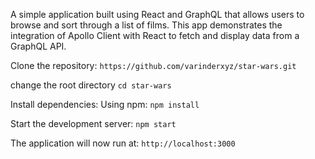 
A simple application built using React and GraphQL that allows users to browse and sort through a list of films. This app demonstrates the integration of Apollo Client with React to fetch and display data from a GraphQL API.

Clone the repository:
```https://github.com/varinderxyz/star-wars.git```

change the root directory
```cd star-wars```

Install dependencies: Using npm:
```npm install```

Start the development server:
```npm start```

The application will now run at: 
```http://localhost:3000```